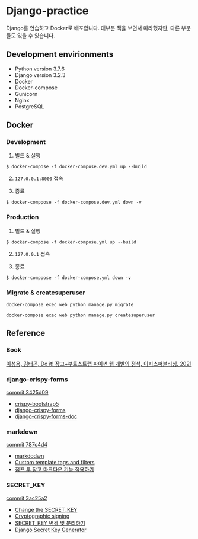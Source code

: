 # Django-practice

Django를 연습하고 Docker로 배포합니다. 대부분 책을 보면서 따라했지만, 다른 부분들도 있을 수 있습니다.

## Development envirionments

- Python version 3.7.6
- Django version 3.2.3
- Docker
- Docker-compose
- Gunicorn
- Nginx
- PostgreSQL

## Docker

### Development

1. 빌드 & 실행
   
```shell
$ docker-compose -f docker-compose.dev.yml up --build
```

2. `127.0.0.1:8000` 접속

3. 종료

```shell
$ docker-comppose -f docker-compose.dev.yml down -v
```

### Production

1. 빌드 & 실행

```shell
$ docker-compose -f docker-compose.yml up --build
```

2. `127.0.0.1` 접속

3. 종료

```shell
$ docker-comppose -f docker-compose.yml down -v
```

### Migrate & createsuperuser

```shell
docker-compose exec web python manage.py migrate
```

```
docker-compose exec web python manage.py createsuperuser
```

## Reference

### Book

[이성용, 김태곤, Do it! 장고+부트스트랩 파이썬 웹 개발의 정석, 이지스퍼블리싱, 2021](http://www.kyobobook.co.kr/product/detailViewKor.laf?ejkGb=KOR&mallGb=KOR&barcode=9791163032069&orderClick=LAG&Kc=)

### django-crispy-forms

[commit 3425d09](https://github.com/teddygood/Django-practice/commit/3425d090509a60dee4c497aacfa7c46e7ff27326)

- [crispy-bootstrap5](https://github.com/django-crispy-forms/crispy-bootstrap5)
- [django-crispy-forms](https://github.com/django-crispy-forms/django-crispy-forms)
- [django-crispy-forms-doc](http://django-crispy-forms.rtfd.org/)

### markdown

[commit 787c4d4](https://github.com/teddygood/Django-practice/commit/787c4d4bb7e4f11930103c6a5d49ca2c0c2f1c8f)

- [markdodwn](https://github.com/Python-Markdown/markdown)  
- [Custom template tags and filters](https://docs.djangoproject.com/en/3.2/howto/custom-template-tags/)  
- [점프 투 장고 마크다운 기능 적용하기](https://wikidocs.net/71795)  

### SECRET_KEY

[commit 3ac25a2](https://github.com/teddygood/Django-practice/commit/3ac25a28d474656ec27d5f53d84cb1aa8b8ad1fd)
- [Change the SECRET_KEY](https://github.com/teddygood/Django-practice/commit/3ac25a28d474656ec27d5f53d84cb1aa8b8ad1fd)
- [Cryptographic signing](https://docs.djangoproject.com/en/3.2/topics/signing/)
- [SECRET_KEY 변경 및 분리하기](https://wayhome25.github.io/django/2017/07/11/django-settings-secret-key/)
- [Django Secret Key Generator](https://miniwebtool.com/django-secret-key-generator/)
